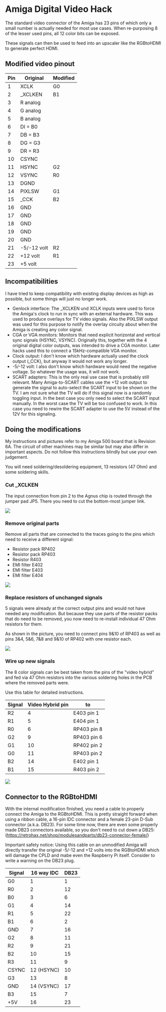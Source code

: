 # Amiga Digital Video Hack

The standard video connector of the Amiga has 23 pins of which only a small number
is actually needed for most use cases. When re-purposing 8 of the lesser used
pins, all 12 color bits can be exposed. 

These signals can then be used to feed into an upscaler like the RGBtoHDMI to generate
perfect HDMI.

## Modified video pinout

| Pin    | Original      | Modified
| ------ | ------------- | -------------------
| 1      | XCLK          | G0
| 2      | _XCLKEN       | B1
| 3      | R analog      |
| 4      | G analog      |
| 5      | B analog      |
| 6      | DI = B0       |
| 7      | DB = B3       |
| 8      | DG = G3       |
| 9      | DR = R3       |
| 10     | CSYNC         |
| 11     | HSYNC         | G2
| 12     | VSYNC         | R0
| 13     | DGND          |
| 14     | PIXLSW        | G1
| 15     | _CCK          | B2
| 16     | GND           |
| 17     | GND           |
| 18     | GND           |
| 19     | GND           |
| 20     | GND           |
| 21     | -5/-12 volt   | R2
| 22     | +12 volt      | R1
| 23     | +5  volt      |

## Incompatibilities

I have tried to keep compatibility with existing display devices as high as possible, but some things
will just no longer work.

* Genlock interface: 
The _XCLKEN und XCLK inputs were used to force the Amiga's clock to run in sync with an external hardware. This was 
used to produce overlays for TV video signals. Also the PIXLSW output was used for this purpose to notify the
overlay circuity about when the Amiga is creating any color signal.
* CGA or VGA monitors:
Monitors that need explicit horizontal and vertical sync signals (HSYNC, VSYNC). Originally this, together with the 4 original digital 
color outputs, was intended to drive a CGA monitor. Later hacks used this to connect a 15kHz-compatible VGA monitor. 
* Clock output:
I don't know which hardware actually used the clock output (_CCK), but anyway it would not work any longer.
* -5/-12 volt:
I also don't know which hardware would need the negative voltage. So whatever the usage was, it will not work.
* SCART adapters:
This is the only real use case that is probably still relevant. Many Amiga-to-SCART cables use the +12 volt output
to generate the signal to auto-select the SCART input to be shown on the TV. I am not sure what the 
TV will do if this signal now is a randomly toggling input. In the best case you only need to select the 
SCART input manually. In the worst case the TV will be too confused to work. In this case you need to 
rewire the SCART adapter to use the 5V instead of the 12V for this signaling.

## Doing the modifications

My instructions and pictures refer to my Amiga 500 board that is Revision 6A. The circuit of other machines may be similar
but may also differ in important aspects. Do not follow this instructions blindly but use your own judgement.

You will need soldering/desoldering equipment, 13 resistors (47 Ohm) and some soldering skills.

### Cut _XCLKEN

The input connection from pin 2 to the Agnus chip is routed through the jumper pad JP5. There you need to
cut the bottom-most jumper link.

![](pic/cut_xclken.jpg)

### Remove original parts

Remove all parts that are connected to the traces going to the pins which need to
receive a different signal:

* Resistor pack RP402
* Resistor pack RP403
* Resistor R403
* EMI filter E402
* EMI filter E403
* EMI filter E404

![](pic/remove_parts.jpg)

### Replace resistors of unchanged signals

5 signals were already at the correct output pins and would not have needed any 
modification. But because they use parts of the resistor packs that do need to be removed, you now need
to re-install individual 47 Ohm resistors for them.

As shown in the picture, you need to connect pins 9&10 of RP403 as well as pins 3&4, 5&6, 7&8 and 9&10 of RP402
with one resistor each.

![](pic/unmodified.jpg)

### Wire up new signals

The 8 color signals can be best taken from the pins of the "video hybrid" and fed via 47 Ohm resistors 
into the various soldering holes in the PCB where the removed parts were.

Use this table for detailed instructions.

| Signal | Video Hybrid pin  | to
| ------ | ----------------- | -------------
| R2     | 4                 | E403 pin 1
| R1     | 5                 | E404 pin 1
| R0     | 6                 | RP403 pin 8
| G2     | 9                 | RP403 pin 6
| G1     | 10                | RP402 pin 2
| G0     | 11                | RP403 pin 2
| B2     | 14                | E402 pin 1
| B1     | 15                | R403 pin 2

![](pic/new_connections.jpg)

## Connector to the RGBtoHDMI

With the internal modification finished, you need a cable to properly connect the Amiga to the RGBtoHDMI. This is 
pretty straight forward when using a ribbon cable, a 16-pin IDC connector and a female 23-pin D-Sub connector (a.k.a. DB23).
For some time now, there are even some properly made DB23 connectors available, so you don't need to cut down a DB25: 
(https://retrohax.net/shop/modulesandparts/db23-connector-female/)

Important safety notice:
Using this cable on an unmodified Amiga will directly transfer the original -5/-12 and +12 volts into the RGBtoHDMI which
will damage the CPLD and mabe even the Raspberry Pi itself. Consider to write a warning on the DB23 plug.

| Signal  | 16 way IDC | DB23
| ------- | ---------- | ----
| G0      | 1          | 1
| R0      | 2          | 12
| B0      | 3          | 6
| G1      | 4          | 14
| R1      | 5          | 22
| B1      | 6          | 2
| GND     | 7          | 16
| G2      | 8          | 11
| R2      | 9          | 21
| B2      | 10         | 15
| R3      | 11         | 9
| CSYNC   | 12 (HSYNC) | 10
| G3      | 13         | 8
| GND     | 14 (VSYNC) | 17
| B3      | 15         | 7
| +5V     | 16         | 23

